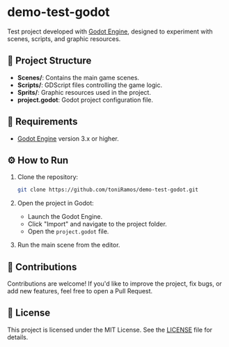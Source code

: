 # demo-test-godot

Test project developed with [Godot Engine](https://godotengine.org/), designed to experiment with scenes, scripts, and graphic resources.

## 🧩 Project Structure

- **Scenes/**: Contains the main game scenes.
- **Scripts/**: GDScript files controlling the game logic.
- **Sprits/**: Graphic resources used in the project.
- **project.godot**: Godot project configuration file.

## 🚀 Requirements

- [Godot Engine](https://godotengine.org/) version 3.x or higher.

## ⚙️ How to Run

1. Clone the repository:

   ```bash
   git clone https://github.com/toniRamos/demo-test-godot.git
   ```

2. Open the project in Godot:

   - Launch the Godot Engine.
   - Click "Import" and navigate to the project folder.
   - Open the `project.godot` file.

3. Run the main scene from the editor.

## 🤝 Contributions

Contributions are welcome! If you'd like to improve the project, fix bugs, or add new features, feel free to open a Pull Request.

## 📄 License

This project is licensed under the MIT License. See the [LICENSE](LICENSE) file for details.

